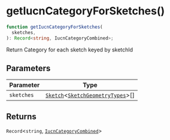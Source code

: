 # getIucnCategoryForSketches()

```ts
function getIucnCategoryForSketches(
  sketches,
): Record<string, IucnCategoryCombined>;
```

Return Category for each sketch keyed by sketchId

## Parameters

| Parameter  | Type                                                                                                     |
| ---------- | -------------------------------------------------------------------------------------------------------- |
| `sketches` | [`Sketch`](../interfaces/Sketch.md)\<[`SketchGeometryTypes`](../type-aliases/SketchGeometryTypes.md)\>[] |

## Returns

`Record`\<`string`, [`IucnCategoryCombined`](../interfaces/IucnCategoryCombined.md)\>
